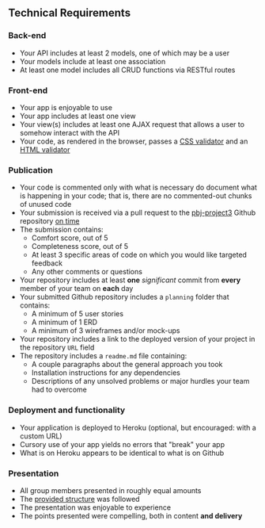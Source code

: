 ## Technical Requirements

### Back-end
- Your API includes at least 2 models, one of which may be a user
- Your models include at least one association
- At least one model includes all CRUD functions via RESTful routes

### Front-end
- Your app is enjoyable to use
- Your app includes at least one view
- Your view(s) includes at least one AJAX request that allows a user to somehow interact with the API
- Your code, as rendered in the browser, passes a [CSS validator](http://jigsaw.w3.org/css-validator/) and an [HTML validator](https://validator.w3.org/)

### Publication
- Your code is commented only with what is necessary do document what is happening in your code; that is, there are no commented-out chunks of unused code
- Your submission is received via a pull request to the [pbj-project3](https://github.com/ga-dc/pbj-project3) Github repository [on time](readme.md)
- The submission contains:
  - Comfort score, out of 5
  - Completeness score, out of 5
  - At least 3 specific areas of code on which you would like targeted feedback
  - Any other comments or questions
- Your repository includes at least **one** *significant* commit from **every** member of your team on **each** day
- Your submitted Github repository includes a `planning` folder that contains:
  - A minimum of 5 user stories
  - A minimum of 1 ERD
  - A minimum of 3 wireframes and/or mock-ups
- Your repository includes a link to the deployed version of your project in the repository `URL` field
- The repository includes a `readme.md` file containing:
  - A couple paragraphs about the general approach you took
  - Installation instructions for any dependencies
  - Descriptions of any unsolved problems or major hurdles your team had to overcome

### Deployment and functionality
- Your application is deployed to Heroku (optional, but encouraged: with a custom URL)
- Cursory use of your app yields no errors that "break" your app
- What is on Heroku appears to be identical to what is on Github

### Presentation
- All group members presented in roughly equal amounts
- The [provided structure](readme.md) was followed
- The presentation was enjoyable to experience
- The points presented were compelling, both in content **and delivery**
